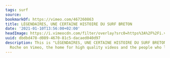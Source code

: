 ```yaml
---
tags: surf
source:
bookmarkOf: https://vimeo.com/467260863
title: LÉGENDAIRES, UNE CERTAINE HISTOIRE DU SURF BRETON
date: '2021-01-10T13:56:00+02:00'
headImage: https://i.vimeocdn.com/filter/overlay?src0=https%3A%2F%2Fi.vimeocdn.com%2Fvideo%2F973575352-d9d85d9cbf66074e38a8b0b6c157fb11fdd6b34909caed0a75cdcb06615d03b4-d_1280x720&src1=https%3A%2F%2Ff.vimeocdn.com%2Fimages_v6%2Fshare%2Fplay_icon_overlay.png
uuid: dbdbd478-d089-4670-81c5-dacaed040d97
description: This is "LÉGENDAIRES, UNE CERTAINE HISTOIRE DU SURF BRETON" by Christian
  Roche on Vimeo, the home for high quality videos and the people who love them.
---
```

